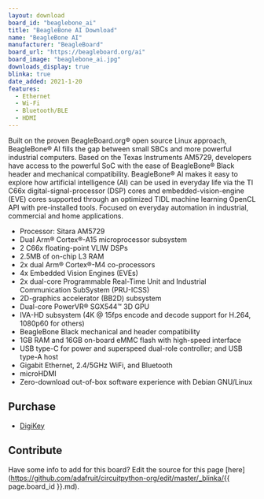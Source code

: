 ```yaml
---
layout: download
board_id: "beaglebone_ai"
title: "BeagleBone AI Download"
name: "BeagleBone AI"
manufacturer: "BeagleBoard"
board_url: "https://beagleboard.org/ai"
board_image: "beaglebone_ai.jpg"
downloads_display: true
blinka: true
date_added: 2021-1-20
features:
  - Ethernet
  - Wi-Fi
  - Bluetooth/BLE
  - HDMI
---
```


Built on the proven BeagleBoard.org® open source Linux approach, BeagleBone® AI fills the gap between small SBCs and more powerful industrial computers. Based on the Texas Instruments AM5729, developers have access to the powerful SoC with the ease of BeagleBone® Black header and mechanical compatibility. BeagleBone® AI makes it easy to explore how artificial intelligence (AI) can be used in everyday life via the TI C66x digital-signal-processor (DSP) cores and embedded-vision-engine (EVE) cores supported through an optimized TIDL machine learning OpenCL API with pre-installed tools. Focused on everyday automation in industrial, commercial and home applications.

 - Processor: Sitara AM5729
 - Dual Arm® Cortex®-A15 microprocessor subsystem
 - 2 C66x floating-point VLIW DSPs
 - 2.5MB of on-chip L3 RAM
 - 2x dual Arm® Cortex®-M4 co-processors
 - 4x Embedded Vision Engines (EVEs)
 - 2x dual-core Programmable Real-Time Unit and Industrial Communication SubSystem (PRU-ICSS)
 - 2D-graphics accelerator (BB2D) subsystem
 - Dual-core PowerVR® SGX544™ 3D GPU
 - IVA-HD subsystem (4K @ 15fps encode and decode support for H.264, 1080p60 for others)
 - BeagleBone Black mechanical and header compatibility
 - 1GB RAM and 16GB on-board eMMC flash with high-speed interface
 - USB type-C for power and superspeed dual-role controller; and USB type-A host
 - Gigabit Ethernet, 2.4/5GHz WiFi, and Bluetooth
 - microHDMI
 - Zero-download out-of-box software experience with Debian GNU/Linux

## Purchase
* [DigiKey](https://www.digikey.com/en/products/detail/beagleboard-org/BBONE-AI/10671097)

## Contribute

Have some info to add for this board? Edit the source for this page [here](https://github.com/adafruit/circuitpython-org/edit/master/_blinka/{{ page.board_id }}.md).
